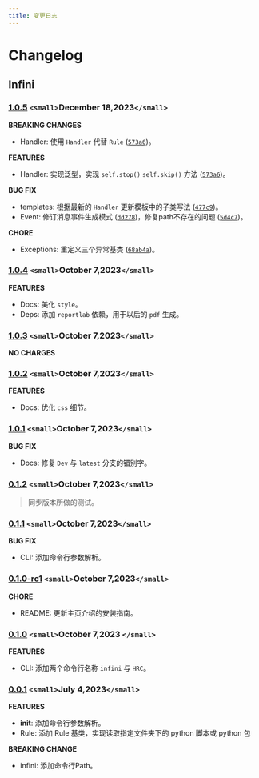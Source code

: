 ```yaml
---
title: 变更日志
---
```


# Changelog

## Infini

### [1.0.5](https://github.com/HydroRoll-Team/infini/compare/v1.0.4...v1.0.5) `<small>`December 18,2023`</small>`

**BREAKING CHANGES**

* Handler: 使用 `Handler` 代替 `Rule` ([`573a6`](https://github.com/HydroRoll-Team/infini/compare/7b219aa12949...540a3ee9bb81))。

**FEATURES**

* Handler: 实现泛型，实现 `self.stop()` `self.skip()` 方法  ([`573a6`](https://github.com/HydroRoll-Team/infini/compare/7b219aa12949...540a3ee9bb81))。

**BUG FIX**

* templates: 根据最新的 `Handler` 更新模板中的子类写法 ([`477c9`](https://github.com/HydroRoll-Team/HydroRollCore/commit/477c9ccfe4451920838705ab4aba81b2b41d0c50))。
* Event: 修订消息事件生成模式 ([`dd278`](https://github.com/HydroRoll-Team/infini/commit/dd27866fc9763af6f5b03024296dd74148d91eb3))，修复path不存在的问题 ([`5d4c7`](https://github.com/HydroRoll-Team/infini/commit/5d4c76a003a0f93ca52abe7f3997757ba66a97de))。

**CHORE**

* Exceptions: 重定义三个异常基类 ([`68ab4a`](https://github.com/HydroRoll-Team/HydroRollCore/commit/68ab4a7d835e7ede363d3bc9fa2731a4a335f4a0))。

### [1.0.4](https://github.com/HydroRoll-Team/infini/compare/v1.0.3...v1.0.4) `<small>`October 7,2023`</small>`

**FEATURES**

* Docs: 美化 `style`。
* Deps: 添加 `reportlab` 依赖，用于以后的 `pdf` 生成。

### [1.0.3](https://github.com/HydroRoll-Team/infini/compare/v1.0.2...v1.0.3) `<small>`October 7,2023`</small>`

**NO CHARGES**

### [1.0.2](https://github.com/HydroRoll-Team/infini/compare/v1.0.1...v1.0.2) `<small>`October 7,2023`</small>`

**FEATURES**

* Docs: 优化 `css` 细节。

### [1.0.1](https://github.com/HydroRoll-Team/infini/compare/v0.1.2...v1.0.1) `<small>`October 7,2023`</small>`

**BUG FIX**

* Docs: 修复 `Dev` 与 `latest` 分支的错别字。

### [0.1.2](https://github.com/HydroRoll-Team/infini/compare/v0.1.1...v0.1.2) `<small>`October 7,2023`</small>`

> 同步版本所做的测试。

### [0.1.1](https://github.com/HydroRoll-Team/infini/compare/v0.1.0...v0.1.1) `<small>`October 7,2023`</small>`

**BUG FIX**

* CLI: 添加命令行参数解析。

### [0.1.0-rc1](https://github.com/HydroRoll-Team/infini/compare/v0.1.0...v0.1.0-rc1) `<small>`October 7,2023`</small>`

**CHORE**

* README: 更新主页介绍的安装指南。

### [0.1.0](https://github.com/HydroRoll-Team/infini/commits/v0.0.1..v0.1.0) `<small>`October 7,2023 `</small>`

**FEATURES**

* CLI: 添加两个命令行名称 `infini` 与 `HRC`。

### [0.0.1](https://github.com/HydroRoll-Team/infini/commits/v0.0.1) `<small>`July 4,2023`</small>`

**FEATURES**

* __init__: 添加命令行参数解析。
* Rule: 添加 Rule 基类，实现读取指定文件夹下的 python 脚本或 python 包

**BREAKING CHANGE**

* infini: 添加命令行Path。
